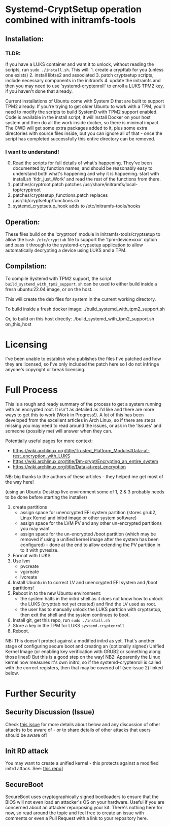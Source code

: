 
# Systemd-CryptSetup operation combined with initramfs-tools

## Installation:
### TLDR:
If you have a LUKS container and want it to unlock, without reading the scripts, run `sudo ./install.sh`.  This will:
    1. create a crypttab for you (unless one exists)
    2. install libtss2 and associated
    3. patch cryptsetup scripts, include necessary components in the initramfs
    4. update the initramfs
and then you may need to use 'systemd-cryptenroll' to enroll a LUKS TPM2 key, if you haven't done that already.

Current installations of Ubuntu come with System D that are built to support TPM2 already.
If you're trying to get older Ubuntu to work with a TPM, you'll need to modify the scripts to build SystemD with TPM2 support enabled.  Code is available in the install script, it will install Docker on your host system and then do all the work inside docker, so there is minimal impact.  The CWD will get some extra packages added to it, plus some extra directories with source files inside, but you can ignore all of that - once the script has completed successfully this entire directory can be removed.

### I want to understand!
0. Read the scripts for full details of what's happening.  They've been documented by function names, and should be reasonably easy to understand both what's happening and why it is happening.
	start with install.sh 'tldr_just_Work' and read the rest of the functions from there.
1. patches/cryptroot.patch
	patches /usr/share/initramfs/local-top/cryptroot
2. patches/cryptsetup_functions.patch
	replaces /usr/lib/cryptsetup/functions.sh
3. systemd_cryptsetup_hook
	adds to /etc/initramfs-tools/hooks

## Operation:
These files build on the 'cryptroot' module in initramfs-tools/cryptsetup to allow the ```bash /etc/crypttab``` file to support the 'tpm-device=xxx' option and pass it through to the systemd-crypsetup application to allow automatically decrypting a device using LUKS and a TPM.


## Compilation:

To compile Systemd with TPM2 support, the script ```build_systemd_with_tpm2_support.sh``` can be used to either build inside a fresh ubuntu:22.04 image, or on the host.

This will create the deb files for system in the current working directory.


To build inside a fresh docker image:
./build_systemd_with_tpm2_support.sh

Or, to build on this host directly:
./build_systemd_with_tpm2_support.sh on_this_host



# Licensing #
I've been unable to establish who publishes the files I've patched and how they are licensed, so I've only included the patch here so I do not infringe anyone's copyright or break licensing.



# Full Process #
This is a rough and ready summary of the process to get a system running with an encrypted root.  It isn't as detailed as I'd like and there are more ways to get this to work (Work in Progress!).
A lot of this has been developed from the excellent articles in Arch Linux, so if there are steps missing you may need to read around the issues, or ask in the 'Issues' and someone (possibly me) will answer when they can.

Potentially useful pages for more context:
- https://wiki.archlinux.org/title/Trusted_Platform_Module#Data-at-rest_encryption_with_LUKS
- https://wiki.archlinux.org/title/Dm-crypt/Encrypting_an_entire_system
- https://wiki.archlinux.org/title/Data-at-rest_encryption

NB: big thanks to the authors of these articles - they helped me get most of the way here!


(using an Ubuntu Desktop live environment some of 1, 2 & 3 probably needs to be done before starting the installer)

1. create partitions 
   - assign space for unencrypted EFI system partition (stores grub2, Linux Kernel and initrd image or other system software)
   - assign space for the LVM PV and any other un-encrypted partitions you may want
   - assign space for the un-encrypted /boot partition (which may be removed if using a unified kernel image after the system has been configured) - done at the end to allow extending the PV partition in to it with pvresize.
2. Format with LUKS
3. Use lvm
   - pvcreate
   - vgcreate
   - lvcreate
4. Install Ubuntu in to correct LV and unencrypted EFI system and /boot partitions!
5. Reboot in to the new Ubuntu environment:
    - the system halts in the initrd shell as it does not know how to unlock the LUKS (crypttab not yet created) and find the LV used as root.
    - the user has to manually unlock the LUKS partition with cryptsetup, then exit the shell and the system continues to boot.
6. Install git, get this repo, run `sudo ./install.sh`
7. Store a key in the TPM for LUKS
   `systemd-cryptenroll`
8. Reboot.


NB:  This doesn't protect against a modified initrd as yet.  That's another stage of configuring secure boot and creating an (optionally signed) Unified Kernel Image (or enabling key verification with GRUB2 or something along those lines!)  But this is a good step on the way!
NB2:  Apparently the Linux kernel now measures it's own initrd, so if the systemd-cryptenroll is called with the correct registers, then that may be covered off (see issue 2) linked below.

# Further Security #

## Security Discussion (Issue) ##
Check [this issue](https://github.com/wmcelderry/systemd_with_tpm2/issues/2) for more details about below and any discussion of other attacks to be aware of - or to share details of other attacks that users should be aware of!

## Init RD attack ##
You may want to create a unified kernel - this protects against a modified initrd attack. See: [this repo](https://github.com/wmcelderry/unified_kernel_image)]


## SecureBoot ##
SecureBoot uses cryptographically signed bootloaders to ensure that the BIOS will not even load an attacker's OS on your hardware.  Useful if you are concerned about an attacker repurposing your kit.  There's nothing here for now, so read around the topic and feel free to create an issue with comments or even a Pull Request with a link to your repository here.
